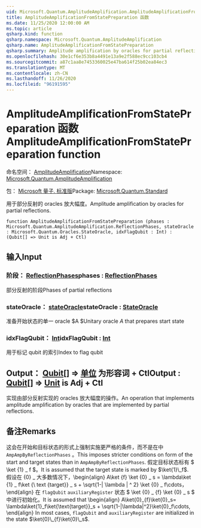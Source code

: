 ```yaml
---
uid: Microsoft.Quantum.AmplitudeAmplification.AmplitudeAmplificationFromStatePreparation
title: AmplitudeAmplificationFromStatePreparation 函数
ms.date: 11/25/2020 12:00:00 AM
ms.topic: article
qsharp.kind: function
qsharp.namespace: Microsoft.Quantum.AmplitudeAmplification
qsharp.name: AmplitudeAmplificationFromStatePreparation
qsharp.summary: Amplitude amplification by oracles for partial reflections.
ms.openlocfilehash: 30e1cf6e353b8a4491e13a9e2f588ec9cc103cb4
ms.sourcegitcommit: a87c1aa8e7453360025e47ba614f25b02ea84ec3
ms.translationtype: MT
ms.contentlocale: zh-CN
ms.lasthandoff: 11/26/2020
ms.locfileid: "96191595"
---
```

# <a name="amplitudeamplificationfromstatepreparation-function"></a><span data-ttu-id="eac0c-102">AmplitudeAmplificationFromStatePreparation 函数</span><span class="sxs-lookup"><span data-stu-id="eac0c-102">AmplitudeAmplificationFromStatePreparation function</span></span>

<span data-ttu-id="eac0c-103">命名空间： [AmplitudeAmplification](xref:Microsoft.Quantum.AmplitudeAmplification)</span><span class="sxs-lookup"><span data-stu-id="eac0c-103">Namespace: [Microsoft.Quantum.AmplitudeAmplification](xref:Microsoft.Quantum.AmplitudeAmplification)</span></span>

<span data-ttu-id="eac0c-104">包： [Microsoft 量子. 标准版](https://nuget.org/packages/Microsoft.Quantum.Standard)</span><span class="sxs-lookup"><span data-stu-id="eac0c-104">Package: [Microsoft.Quantum.Standard](https://nuget.org/packages/Microsoft.Quantum.Standard)</span></span>


<span data-ttu-id="eac0c-105">用于部分反射的 oracles 放大幅度。</span><span class="sxs-lookup"><span data-stu-id="eac0c-105">Amplitude amplification by oracles for partial reflections.</span></span>

```qsharp
function AmplitudeAmplificationFromStatePreparation (phases : Microsoft.Quantum.AmplitudeAmplification.ReflectionPhases, stateOracle : Microsoft.Quantum.Oracles.StateOracle, idxFlagQubit : Int) : (Qubit[] => Unit is Adj + Ctl)
```


## <a name="input"></a><span data-ttu-id="eac0c-106">输入</span><span class="sxs-lookup"><span data-stu-id="eac0c-106">Input</span></span>

### <a name="phases--reflectionphases"></a><span data-ttu-id="eac0c-107">阶段： [ReflectionPhases](xref:Microsoft.Quantum.AmplitudeAmplification.ReflectionPhases)</span><span class="sxs-lookup"><span data-stu-id="eac0c-107">phases : [ReflectionPhases](xref:Microsoft.Quantum.AmplitudeAmplification.ReflectionPhases)</span></span>

<span data-ttu-id="eac0c-108">部分反射的阶段</span><span class="sxs-lookup"><span data-stu-id="eac0c-108">Phases of partial reflections</span></span>


### <a name="stateoracle--stateoracle"></a><span data-ttu-id="eac0c-109">stateOracle： [stateOracle](xref:Microsoft.Quantum.Oracles.StateOracle)</span><span class="sxs-lookup"><span data-stu-id="eac0c-109">stateOracle : [StateOracle](xref:Microsoft.Quantum.Oracles.StateOracle)</span></span>

<span data-ttu-id="eac0c-110">准备开始状态的单一 oracle $A $</span><span class="sxs-lookup"><span data-stu-id="eac0c-110">Unitary oracle $A$ that prepares start state</span></span>


### <a name="idxflagqubit--int"></a><span data-ttu-id="eac0c-111">idxFlagQubit： [Int](xref:microsoft.quantum.lang-ref.int)</span><span class="sxs-lookup"><span data-stu-id="eac0c-111">idxFlagQubit : [Int](xref:microsoft.quantum.lang-ref.int)</span></span>

<span data-ttu-id="eac0c-112">用于标记 qubit 的索引</span><span class="sxs-lookup"><span data-stu-id="eac0c-112">Index to flag qubit</span></span>



## <a name="output--qubit--unit--is-adj--ctl"></a><span data-ttu-id="eac0c-113">Output： [Qubit](xref:microsoft.quantum.lang-ref.qubit)[] => [单位](xref:microsoft.quantum.lang-ref.unit)  为形容词 + Ctl</span><span class="sxs-lookup"><span data-stu-id="eac0c-113">Output : [Qubit](xref:microsoft.quantum.lang-ref.qubit)[] => [Unit](xref:microsoft.quantum.lang-ref.unit)  is Adj + Ctl</span></span>

<span data-ttu-id="eac0c-114">实现由部分反射实现的 oracles 放大幅度的操作。</span><span class="sxs-lookup"><span data-stu-id="eac0c-114">An operation that implements amplitude amplification by oracles that are implemented by partial reflections.</span></span>

## <a name="remarks"></a><span data-ttu-id="eac0c-115">备注</span><span class="sxs-lookup"><span data-stu-id="eac0c-115">Remarks</span></span>

<span data-ttu-id="eac0c-116">这会在开始和目标状态的形式上强制实施更严格的条件，而不是在中 `AmpAmpByReflectionPhases` 。</span><span class="sxs-lookup"><span data-stu-id="eac0c-116">This imposes stricter conditions on form of the start and target states than in `AmpAmpByReflectionPhases`.</span></span>
<span data-ttu-id="eac0c-117">假定目标状态标有 $ \ket {1} \_ f $。</span><span class="sxs-lookup"><span data-stu-id="eac0c-117">It is assumed that the target state is marked by $\ket{1}\_f$.</span></span>
<span data-ttu-id="eac0c-118">假设在 {0} \_ 大多数情况下，\begin{align} A\ket {f} \ket {0} \_ s = \lambda\ket {1} \_ f\ket {\ text {target}} \_ s + \sqrt{1-| \lambda | ^ 2} \ket {0} \_ f\cdots，\end{align} 在 `flagQubit` `auxiliaryRegister` 状态 $ \ket {0} \_ {f} \ket {0} \_ s $ 中进行初始化。</span><span class="sxs-lookup"><span data-stu-id="eac0c-118">It is assumed that \begin{align} A\ket{0}\_{f}\ket{0}\_s= \lambda\ket{1}\_f\ket{\text{target}}\_s + \sqrt{1-|\lambda|^2}\ket{0}\_f\cdots, \end{align} In most cases, `flagQubit` and `auxiliaryRegister` are initialized in the state $\ket{0}\_{f}\ket{0}\_s$.</span></span>
